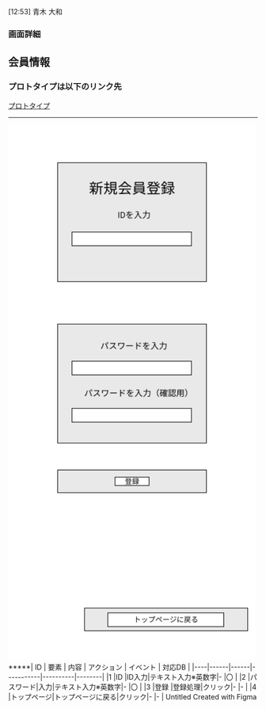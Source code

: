 [12:53] 青木 大和
### 画面詳細
## 会員情報
### プロトタイプは以下のリンク先
[プロトタイプ](https://www.figma.com/file/1qrEKi7iktAY3U27hFIezf/Untitled?node-id=0%3A1)
*****
<img src="./img/会員情報.png" width="500">*****| ID | 要素 | 内容 | アクション | イベント | 対応DB |
|----|------|------|-----------|----------|--------|
|1 |ID |ID入力|テキスト入力※英数字|- |〇 |
|2 |パスワード|入力|テキスト入力※英数字|- |〇 |
|3 |登録 |登録処理|クリック|- |- |
|4 |トップページ|トップページに戻る|クリック|- |- |
Untitled
Created with Figma

